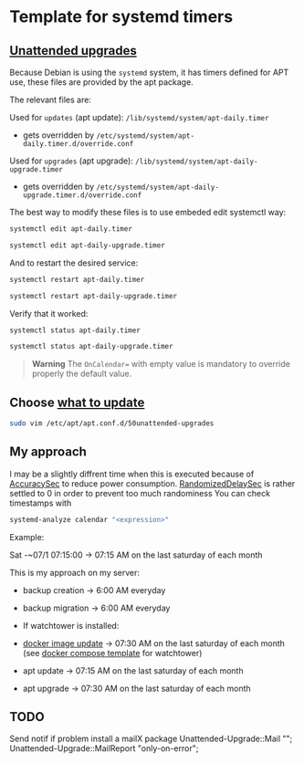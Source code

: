 # Template for systemd timers

## [Unattended upgrades](https://wiki.debian.org/UnattendedUpgrades)

Because Debian is using the `systemd` system, it has timers defined for APT use, these files are provided by the apt package.

The relevant files are:

Used for `updates` (apt update): `/lib/systemd/system/apt-daily.timer`

- gets overridden by `/etc/systemd/system/apt-daily.timer.d/override.conf`
  
Used for `upgrades` (apt upgrade): `/lib/systemd/system/apt-daily-upgrade.timer`

- gets overridden by `/etc/systemd/system/apt-daily-upgrade.timer.d/override.conf`

The best way to modify these files is to use embeded edit systemctl way:

```bash
systemctl edit apt-daily.timer
```

```bash
systemctl edit apt-daily-upgrade.timer
```

And to restart the desired service:

```bash
systemctl restart apt-daily.timer
```

```bash
systemctl restart apt-daily-upgrade.timer
```

Verify that it worked:

```bash
systemctl status apt-daily.timer
```

```bash
systemctl status apt-daily-upgrade.timer
```

> **Warning**
> The `OnCalendar=` with empty value is mandatory to override properly the default value.

## Choose [what to update](https://wiki.debian.org/fr/unattended-upgrades)

```bash
sudo vim /etc/apt/apt.conf.d/50unattended-upgrades
```

## My approach

I may be a slightly diffrent time when this is executed because of [AccuracySec](https://man.archlinux.org/man/systemd.timer.5) to reduce power consumption.
[RandomizedDelaySec](https://man.archlinux.org/man/systemd.timer.5) is rather settled to 0 in order to prevent too much randominess
You can check timestamps with

```bash
systemd-analyze calendar "<expression>"
```
Example:

Sat *-*~07/1 07:15:00 -> 07:15 AM on the last saturday of each month


This is my approach on my server:
- backup creation -> 6:00 AM everyday
- backup migration -> 6:00 AM everyday
  
- If watchtower is installed:
- [docker image update](https://github.com/containrrr/watchtower) -> 07:30 AM on the last saturday of each month (see [docker compose template](https://github.com/moniika21/docker-compose-template/blob/main/watchtower/docker-compose.yaml) for watchtower)
  
- apt update -> 07:15 AM on the last saturday of each month
- apt upgrade -> 07:30 AM on the last saturday of each month



## TODO

Send notif if problem
install a mailX package
Unattended-Upgrade::Mail "";
Unattended-Upgrade::MailReport "only-on-error";
